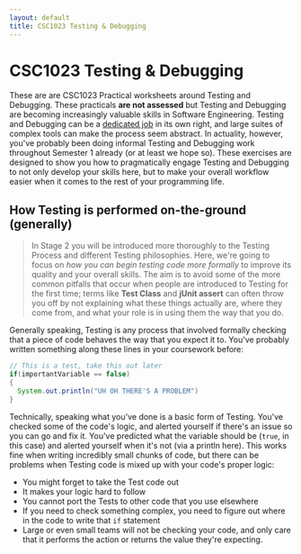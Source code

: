 ```yaml
---
layout: default
title: CSC1023 Testing & Debugging
---
```


# CSC1023 Testing & Debugging
These are are CSC1023 Practical worksheets around Testing and Debugging. These practicals **are not assessed** but Testing and Debugging are becoming increasingly valuable skills in Software Engineering. Testing and Debugging can be a [dedicated job](https://www.cwjobs.co.uk/jobs/software-testing) in its own right, and large suites of complex tools can make the process seem abstract. In actuality, however, you've probably been doing informal Testing and Debugging work throughout Semester 1 already (or at least we hope so). These exercises are designed to show you how to pragmatically engage Testing and Debugging to not only develop your skills here, but to make your overall workflow easier when it comes to the rest of your programming life.


## How Testing is performed on-the-ground (generally)
> In Stage 2 you will be introduced more thoroughly to the Testing Process and different Testing philosophies. Here, we're going to focus on *how you can begin testing code more formally* to improve its quality and your overall skills. The aim is to avoid some of the more common pitfalls that occur when people are introduced to Testing for the first time; terms like **Test Class** and **jUnit assert** can often throw you off by not explaining what these things actually are, where they come from, and what your role is in using them the way that you do.

Generally speaking, Testing is any process that involved formally checking that a piece of code behaves the way that you expect it to. You've probably written something along these lines in your coursework before:

```java
// This is a test, take this out later
if(importantVariable == false)
{
  System.out.println("UH OH THERE'S A PROBLEM")
}
```

Technically, speaking what you've done is a basic form of Testing. You've checked some of the code's logic, and alerted yourself if there's an issue so you can go and fix it. You've predicted what the variable should be (`true`, in this case) and alerted yourself when it's not (via a println here). This works fine when writing incredibly small chunks of code, but there can be problems when Testing code is mixed up with your code's proper logic:

- You might forget to take the Test code out
- It makes your logic hard to follow
- You cannot port the Tests to other code that you use elsewhere
- If you need to check something complex, you need to figure out where in the code to write that `if` statement
- Large or even small teams will not be checking your code, and only care that it performs the action or returns the value they're expecting.
